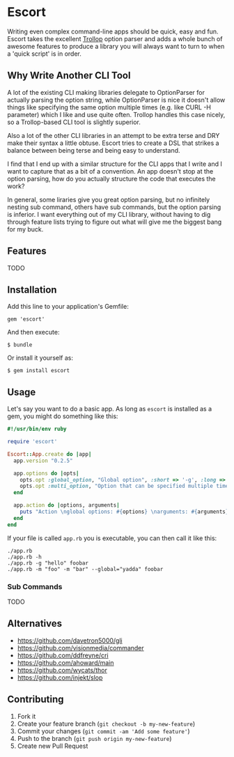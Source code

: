 # Escort

Writing even complex command-line apps should be quick, easy and fun. Escort takes the excellent [Trollop](http://trollop.rubyforge.org/) option parser and adds a whole bunch of awesome features to produce a library you will always want to turn to when a 'quick script' is in order.

## Why Write Another CLI Tool

A lot of the existing CLI making libraries delegate to OptionParser for actually parsing the option string, while OptionParser is nice it doesn't allow things like specifying the same option multiple times (e.g. like CURL -H parameter) which I like and use quite often. Trollop handles this case nicely, so a Trollop-based CLI tool is slightly superior.

Also a lot of the other CLI libraries in an attempt to be extra terse and DRY make their syntax a little obtuse. Escort tries to create a DSL that strikes a balance between being terse and being easy to understand.

I find that I end up with a similar structure for the CLI apps that I write and I want to capture that as a bit of a convention. An app doesn't stop at the option parsing, how do you actually structure the code that executes the work?

In general, some liraries give you great option parsing, but no infinitely nesting sub command, others have sub commands, but the option parsing is inferior. I want everything out of my CLI library, without having to dig through feature lists trying to figure out what will give me the biggest bang for my buck.

## Features

TODO

## Installation

Add this line to your application's Gemfile:

    gem 'escort'

And then execute:

    $ bundle

Or install it yourself as:

    $ gem install escort

## Usage

Let's say you want to do a basic app. As long as `escort` is installed as a gem, you might do something like this:

```ruby
#!/usr/bin/env ruby

require 'escort'

Escort::App.create do |app|
  app.version "0.2.5"

  app.options do |opts|
    opts.opt :global_option, "Global option", :short => '-g', :long => '--global', :type => :string, :default => "global"
    opts.opt :multi_option, "Option that can be specified multiple times alksjdfh lakjdfh adf alksdfh alkdfjh alsdfjhaskdjfh alsdkfjh alksfdjh akdfjh alkdsjf alksdjfh alksdfjh asdfjklh aslkdfhj aslkdfjh adfjkhl", :short => '-m', :long => '--multi', :type => :string, :multi => true
  end

  app.action do |options, arguments|
    puts "Action \nglobal options: #{options} \narguments: #{arguments}"
  end
end
```

If your file is called `app.rb` you is executable, you can then call it like this:

```
./app.rb
./app.rb -h
./app.rb -g "hello" foobar
./app.rb -m "foo" -m "bar" --global="yadda" foobar
```

### Sub Commands

TODO

## Alternatives

* https://github.com/davetron5000/gli
* https://github.com/visionmedia/commander
* https://github.com/ddfreyne/cri
* https://github.com/ahoward/main
* https://github.com/wycats/thor
* https://github.com/injekt/slop

## Contributing

1. Fork it
2. Create your feature branch (`git checkout -b my-new-feature`)
3. Commit your changes (`git commit -am 'Add some feature'`)
4. Push to the branch (`git push origin my-new-feature`)
5. Create new Pull Request
